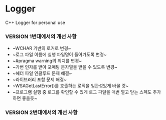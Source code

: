 # Logger
C++ Logger for personal use

### VERSION 1번대에서의 개선 사항
* ~WCHAR 기반의 로거로 변경~
* ~로그 파일 이름에 실행 파일명이 들어가도록 변경~
* ~#pragma warning의 위치를 변경~
* ~가변 인자를 받아 포매팅 문자열을 받을 수 있도록 변경~
* ~헤더 파일 인클루드 문제 해결~
* ~라이브러리 포함 문제 해결~
* ~WSAGetLastError()를 호출하는 로직을 일관성있게 바꿀 것~
* ~프로그램 실행 중 로그를 확인할 수 있게 로그 파일을 매번 열고 닫는 스펙도 추가하면 좋을듯~

### VERSION 2번대에서의 개선 사항